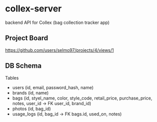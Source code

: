 # collex-server
backend API for Collex (bag collection tracker app)

## Project Board
https://github.com/users/selmo97/projects/4/views/1

## DB Schema
Tables
- users (id, email, password_hash, name)
- brands (id, name)
- bags (id, styel_name, color, style_code, retail_price, purchase_price, notes, user_id -> FK user_id, brand_id)
- photos (id, bag_id)
- usage_logs (id, bag_id -> FK bags.id, used_on, notes)
